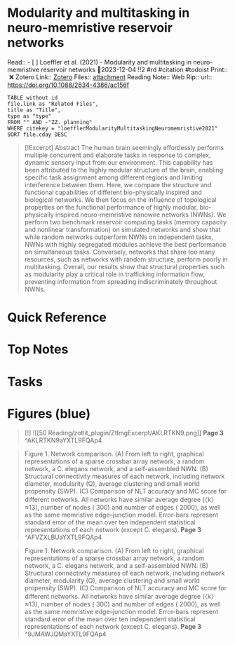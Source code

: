 
# Modularity and multitasking in neuro-memristive reservoir networks
Read:: - [ ] Loeffler et al. (2021) - Modularity and multitasking in neuro-memristive reservoir networks 🛫2023-12-04 !!2 #rd #citation #todoist
Print::  ❌
Zotero Link:: [Zotero](zotero://select/library/items/E8DPTM42) 
Files:: [attachment](<file:///C:/Users/michaelt/Insync/m@tarlton.info/Google%20Drive/06.%20Zotero/storage_new/Neuromorphic%20Computing%20and%20Engineering_2021/Loeffler%20et%20al_2021_Modularity%20and%20multitasking%20in%20neuro-memristive%20reservoir%20networks.pdf>)
Reading Note::
Web Rip::
url:: https://doi.org/10.1088/2634-4386/ac156f

```dataview
TABLE without id
file.link as "Related Files",
title as "Title",
type as "type"
FROM "" AND -"ZZ. planning"
WHERE citekey = "loefflerModularityMultitaskingNeuromemristive2021" 
SORT file.cday DESC
```

> [!Excerpt] Abstract
> The human brain seemingly effortlessly performs multiple concurrent and elaborate tasks in response to complex, dynamic sensory input from our environment. This capability has been attributed to the highly modular structure of the brain, enabling specific task assignment among different regions and limiting interference between them. Here, we compare the structure and functional capabilities of different bio-physically inspired and biological networks. We then focus on the influence of topological properties on the functional performance of highly modular, bio-physically inspired neuro-memristive nanowire networks (NWNs). We perform two benchmark reservoir computing tasks (memory capacity and nonlinear transformation) on simulated networks and show that while random networks outperform NWNs on independent tasks, NWNs with highly segregated modules achieve the best performance on simultaneous tasks. Conversely, networks that share too many resources, such as networks with random structure, perform poorly in multitasking. Overall, our results show that structural properties such as modularity play a critical role in trafficking information flow, preventing information from spreading indiscriminately throughout NWNs.
# Quick Reference

# Top Notes

# Tasks
















# Figures (blue)

> [!]
> ![[50 Reading/zotlit_plugin/ZtImgExcerpt/AKLRTKN9.png]]
> **Page 3**
> ^AKLRTKN9aYXTL9FQAp4

> Figure 1. Network comparison. (A) From left to right, graphical representations of a sparse crossbar array network, a random network, a C. elegans network, and a self-assembled NWN. (B) Structural connectivity measures of each network, including network diameter, modularity (Q), average clustering and small world propensity (SWP). (C) Comparison of NLT accuracy and MC score for different networks. All networks have similar average degree (〈k〉≈13), number of nodes ( 300) and number of edges ( 2000), as well as the same memristive edge–junction model. Error-bars represent standard error of the mean over ten independent statistical representations of each network (except C. elegans).
> **Page 3**
> ^AFVZXLBUaYXTL9FQAp4

> Figure 1. Network comparison. (A) From left to right, graphical representations of a sparse crossbar array network, a random network, a C. elegans network, and a self-assembled NWN. (B) Structural connectivity measures of each network, including network diameter, modularity (Q), average clustering and small world propensity (SWP). (C) Comparison of NLT accuracy and MC score for different networks. All networks have similar average degree (〈k〉≈13), number of nodes ( 300) and number of edges ( 2000), as well as the same memristive edge–junction model. Error-bars represent standard error of the mean over ten independent statistical representations of each network (except C. elegans).
> **Page 3**
> ^9JMAWJQMaYXTL9FQAp4






